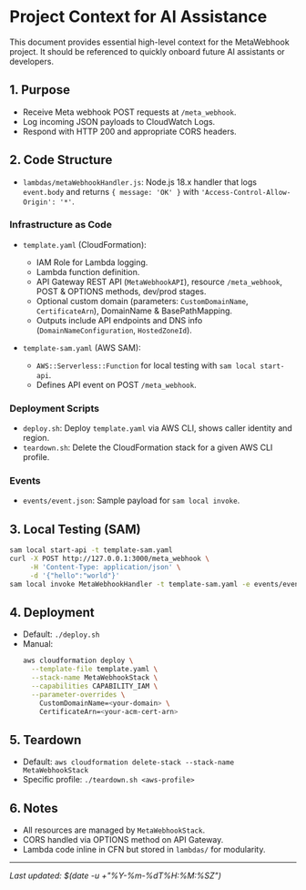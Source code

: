# Project Context for AI Assistance

This document provides essential high-level context for the MetaWebhook project. It should be referenced to quickly onboard future AI assistants or developers.

## 1. Purpose
- Receive Meta webhook POST requests at `/meta_webhook`.
- Log incoming JSON payloads to CloudWatch Logs.
- Respond with HTTP 200 and appropriate CORS headers.

## 2. Code Structure
- `lambdas/metaWebhookHandler.js`: Node.js 18.x handler that logs `event.body` and returns `{ message: 'OK' }` with `'Access-Control-Allow-Origin': '*'`.

### Infrastructure as Code
- `template.yaml` (CloudFormation):
  - IAM Role for Lambda logging.
  - Lambda function definition.
  - API Gateway REST API (`MetaWebhookAPI`), resource `/meta_webhook`, POST & OPTIONS methods, dev/prod stages.
  - Optional custom domain (parameters: `CustomDomainName`, `CertificateArn`), DomainName & BasePathMapping.
  - Outputs include API endpoints and DNS info (`DomainNameConfiguration`, `HostedZoneId`).

- `template-sam.yaml` (AWS SAM):
  - `AWS::Serverless::Function` for local testing with `sam local start-api`.
  - Defines API event on POST `/meta_webhook`.

### Deployment Scripts
- `deploy.sh`: Deploy `template.yaml` via AWS CLI, shows caller identity and region.
- `teardown.sh`: Delete the CloudFormation stack for a given AWS CLI profile.

### Events
- `events/event.json`: Sample payload for `sam local invoke`.

## 3. Local Testing (SAM)
```bash
sam local start-api -t template-sam.yaml
curl -X POST http://127.0.0.1:3000/meta_webhook \
     -H 'Content-Type: application/json' \
     -d '{"hello":"world"}'
sam local invoke MetaWebhookHandler -t template-sam.yaml -e events/event.json
```

## 4. Deployment
- Default: `./deploy.sh`
- Manual:
  ```bash
  aws cloudformation deploy \
    --template-file template.yaml \
    --stack-name MetaWebhookStack \
    --capabilities CAPABILITY_IAM \
    --parameter-overrides \
      CustomDomainName=<your-domain> \
      CertificateArn=<your-acm-cert-arn>
  ```

## 5. Teardown
- Default: `aws cloudformation delete-stack --stack-name MetaWebhookStack`
- Specific profile: `./teardown.sh <aws-profile>`

## 6. Notes
- All resources are managed by `MetaWebhookStack`.
- CORS handled via OPTIONS method on API Gateway.
- Lambda code inline in CFN but stored in `lambdas/` for modularity.
  
---
*Last updated: $(date -u +"%Y-%m-%dT%H:%M:%SZ")*